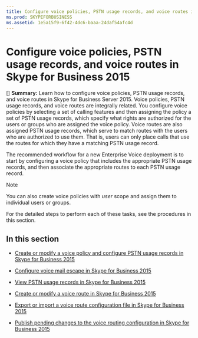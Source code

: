 ```yaml
---
title: Configure voice policies, PSTN usage records, and voice routes in Skype for Business 2015
ms.prod: SKYPEFORBUSINESS
ms.assetid: 1e5a15f9-6f42-4dc6-baaa-24daf54afc4d
---
```



# Configure voice policies, PSTN usage records, and voice routes in Skype for Business 2015
[] **Summary:** Learn how to configure voice policies, PSTN usage records, and voice routes in Skype for Business Server 2015.
Voice policies, PSTN usage records, and voice routes are integrally related. You configure voice policies by selecting a set of calling features and then assigning the policy a set of PSTN usage records, which specify what rights are authorized for the users or groups who are assigned the voice policy. Voice routes are also assigned PSTN usage records, which serve to match routes with the users who are authorized to use them. That is, users can only place calls that use the routes for which they have a matching PSTN usage record.
  
    
    

The recommended workflow for a new Enterprise Voice deployment is to start by configuring a voice policy that includes the appropriate PSTN usage records, and then associate the appropriate routes to each PSTN usage record. 
> [!NOTE]
> You can also create voice policies with  *user*  scope and assign them to individual users or groups.
  
    
    

For the detailed steps to perform each of these tasks, see the procedures in this section.
## In this section


-  [Create or modify a voice policy and configure PSTN usage records in Skype for Business 2015](create-or-modify-a-voice-policy-and-configure-pstn-usage-records-in-skype-for-bu.md)
    
  
-  [Configure voice mail escape in Skype for Business 2015](configure-voice-mail-escape-in-skype-for-business-2015.md)
    
  
-  [View PSTN usage records in Skype for Business 2015](view-pstn-usage-records-in-skype-for-business-2015.md)
    
  
-  [Create or modify a voice route in Skype for Business 2015](create-or-modify-a-voice-route-in-skype-for-business-2015.md)
    
  
-  [Export or import a voice route configuration file in Skype for Business 2015](export-or-import-a-voice-route-configuration-file-in-skype-for-business-2015.md)
    
  
-  [Publish pending changes to the voice routing configuration in Skype for Business 2015](publish-pending-changes-to-the-voice-routing-configuration-in-skype-for-business.md)
    
  

